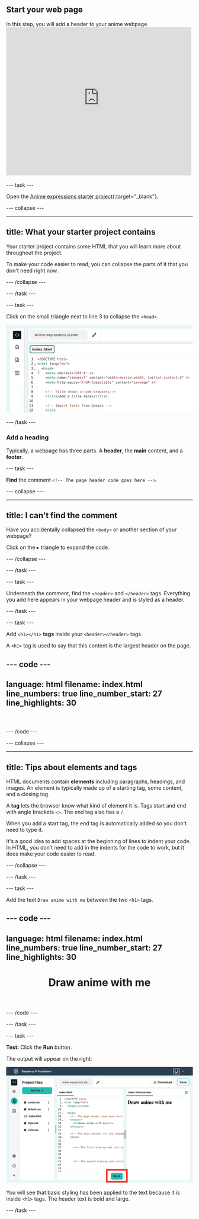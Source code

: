 ## Start your web page

<div style="display: flex; flex-wrap: wrap">
<div style="flex-basis: 200px; flex-grow: 1; margin-right: 15px;">
In this step, you will add a header to your anime webpage.

</div>
<div>
<iframe src="https://staging-editor.raspberrypi.org/en/embed/viewer/anime-expressions-step-2-simplified" width="500" height="400" frameborder="0" marginwidth="0" marginheight="0" allowfullscreen> </iframe>
</div>
</div>

--- task ---

Open the [Anime expressions starter project](https://staging-editor.raspberrypi.org/en/projects/anime-expressions-starter-simplified){:target="_blank"}.

--- collapse ---

---
title: What your starter project contains
---

Your starter project contains some HTML that you will learn more about throughout the project. 

To make your code easier to read, you can collapse the parts of it that you don't need right now. 

--- /collapse ---

--- /task ---

--- task ---

Click on the small triangle next to line 3 to collapse the `<head>`.

![alt=""](images/step_2_collapse.gif)

--- /task ---


### Add a heading

Typically, a webpage has three parts. A **header**, the **main** content, and a **footer**. 

--- task ---

**Find** the comment `<!-- The page header code goes here -->`.

--- collapse ---

---
title: I can't find the comment
---

Have you accidentally collapsed the `<body>` or another section of your webpage? 

Click on the ▸ triangle to expand the code.

--- /collapse ---

--- /task ---

--- task ---

Underneath the comment, find the `<header>` and `</header>` tags. Everything you add here appears in your webpage header and is styled as a header.

--- /task ---

--- task ---

Add `<h1></h1>` **tags** inside your `<header></header>` tags.

A `<h1>` tag is used to say that this content is the largest header on the page. 

--- code ---
---
language: html
filename: index.html
line_numbers: true
line_number_start: 27
line_highlights: 30
---
  <body>
    <!-- The page header code goes here -->
    <header>
      <h1></h1>
    </header>

--- /code ---

--- collapse ---

---
title: Tips about elements and tags
---

HTML documents contain **elements** including paragraphs, headings, and images. An element is typically made up of a starting tag, some content, and a closing tag.

A **tag** lets the browser know what kind of element it is. Tags start and end with angle brackets `<>`. The end tag also has a `/`. 

When you add a start tag, the end tag is automatically added so you don't need to type it.

It's a good idea to add spaces at the beginning of lines to indent your code. In HTML, you don’t need to add in the indents for the code to work, but it does make your code easier to read.  

--- /collapse ---

--- /task ---

--- task ---

Add the text `Draw anime with me` between the two `<h1>` tags. 

--- code ---
---
language: html
filename: index.html
line_numbers: true
line_number_start: 27
line_highlights: 30
---
  <body>
    <!-- The page header code goes here -->
    <header>
      <h1>Draw anime with me</h1>
    </header>

--- /code ---

--- /task ---

--- task ---

**Test:** Click the **Run** button. 

The output will appear on the right:

![The Run icon highlighted with 'Draw anime with me' showing in the output area. ](images/run_h1.png) 

You will see that basic styling has been applied to the text because it is inside `<h1>` tags. The header text is bold and large. 

--- /task ---
